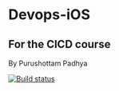 # Devops-iOS

## For the CICD course

By Purushottam Padhya

[![Build status](https://build.appcenter.ms/v0.1/apps/db01c048-e206-435b-bb46-a6b731e01f14/branches/dev/badge)](https://appcenter.ms)

